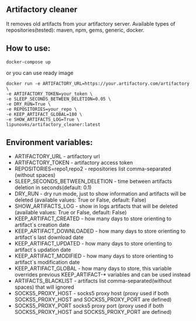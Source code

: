 ## Artifactory cleaner
It removes old artifacts from your artifactory server. Available types of repositories(tested): maven, npm, gems, generic, docker.

## How to use:
`docker-compose up`

or you can use ready image

```
docker run -e ARTIFACTORY_URL=https://your.artifactory.com/artifactory \
-e ARTIFACTORY_TOKEN=your_token \
-e SLEEP_SECONDS_BETWEEN_DELETION=0.05 \
-e DRY_RUN=True \
-e REPOSITORIES=your_repo \
-e KEEP_ARTIFACT_GLOBAL=180 \
-e SHOW_ARTIFACTS_LOG=True \
lipunovms/artifactory_cleaner:latest
```

## Environment variables:

- ARTIFACTORY_URL - artifactory url
- ARTIFACTORY_TOKEN - artifactory access token
- REPOSITORIES=repo1,repo2 - repositories list comma-separated (without spaces)
- SLEEP_SECONDS_BETWEEN_DELETION - time between artifacts deletion in seconds(default: 0.1)
- DRY_RUN - dry run mode, just to show information and artifacts will be deleted (available values: True or False, default: False)
- SHOW_ARTIFACTS_LOG - show in logs artifacts that will be deleted (available values: True or False, default: False)
- KEEP_ARTIFACT_CREATED - how many days to store orienting to artifact`s creation date
- KEEP_ARTIFACT_DOWNLOADED - how many days to store orienting to artifact`s last download date
- KEEP_ARTIFACT_UPDATED - how many days to store orienting to artifact`s updation date
- KEEP_ARTIFACT_MODIFIED - how many days to store orienting to artifact`s modification date
- KEEP_ARTIFACT_GLOBAL - how many days to store, this variable overrides previous KEEP_ARTIFACT-* variables and can be used instead
- ARTIFACTS_BLACKLIST - artifacts list comma-separated(without spaces) that will ignored
- SOCKS5_PROXY_HOST - socks5 proxy host (proxy used if both SOCKS5_PROXY_HOST and SOCKS5_PROXY_PORT are defined)
- SOCKS5_PROXY_PORT socks5 proxy port (proxy used if both SOCKS5_PROXY_HOST and SOCKS5_PROXY_PORT are defined)


